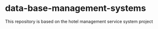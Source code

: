 # data-base-management-systems
This repository is based on the hotel management service system project

